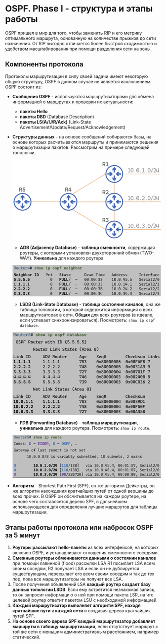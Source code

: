 # OSPF. Phase I - структура и этапы работы

OSPF пришел в мир для того, чтобы заменить RIP и его метрику оптимального маршрута, основанную на количестве прыжков до сети назначения. От RIP выгодно отличается более быстрой сходимостью и удобством масштабирования при помощи разделения сети на зоны.

## Компоненты протокола

Протоколы маршрутизации в силу своей задачи имеют некоторую общую структуру, OSPF в данном случае не является исключением. OSPF состоит из:

- **Сообщения OSPF** - используются маршрутизаторами для обмена информацией о маршрутах и проверки их актуальности:

    - **пакеты Hello**
    - **пакеты DBD** (Database Description)
    - **пакеты LS(A/U/R/Ack)** (Link-State Advertisement/Update/Request/Acknowledgement)

- **Структуры данных** - на основе сообщений собираются базы, на основе которых расчитываются маршруты и принимаются решения о маршрутизации пакетов. Рассмотрим на примере следующей топологии.

    ![Topology](pics/Topology.PNG)

    - **ADB (Adjacency Database)** - **таблица смежности**, содержащая роутеры, с которыми установлен двухсторонний обмен (TWO-WAY). **Уникальна** для каждого роутера.

    ![Adjacency table](pics/adjacency_table.PNG)

    - **LSDB (Link-State Database)** - **таблица состояния каналов**, она же таблица топологии, в которой содержится информация о всех маршрутизаторах в сети. **Общая** для всех роутеров (в идеале, если успевает синхронизироваться). Посмотреть: `show ip ospf database`.

    ![Topology table](pics/topology_table.PNG)

    - **FDB (Forwarding Database)** - **таблица маршрутизации**, **уникальна** для каждого роутера. Посмотреть: `show ip route`.

    ![Routing table](pics/routing_table.PNG)
    
- **Алгоритм** - Shortest Path First (SPF), он же алгоритм Дейкстры, он же алгоритм нахождения кратчайших путей от одной вершины до всех прочих. В OSPF он обсчитывается на каждом роутере, на основе чего составляется дерево SPF, в дальнейшем использующееся для определения лучших маршрутов для таблицы маршрутизации.

## Этапы работы протокола или набросок OSPF за 5 минут

1. **Роутеры рассылают hello-пакеты** из всех интерфейсов, на которых включен OSPF, и устанавливают отношения смежности с соседями.
2. **Смежные роутеры обмениваются данными о состоянии каналов** при помощи лавинной (flood) рассылки LSA R1 посылает LSA всем своим соседям, R2 получает LSA и если он не дублируется существующим, пересылает его всем своим соседям и так до тех пор, пока все маршрутизаторы не получат все LSA.
3. После получения объявлений LSA **каждый роутер создает базу данных топологии LSDB**. Если ему встретится незнакомая запись, то он запросит информацию о ней при помощи пакета LSR, на что целевой роутер ответит пакетом LSU с необходимой информацией.
4. **Каждый маршрутизатор выполняет алгоритм SPF, находя кратчайшие пути к каждой сети** и создавая дерево кратчайшик путей SPF.
5. **На основе своего дерева SPF каждый маршрутизатор добавляет маршруты в таблицу маршрутизации**, если отсутствует маршрут к той же сети с меньшим административным расстоянием, например статический.
